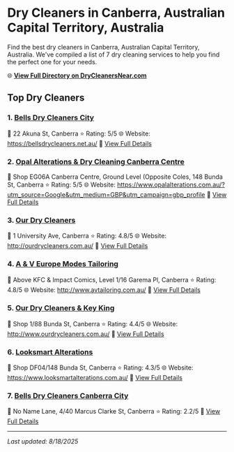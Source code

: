# Dry Cleaners in Canberra, Australian Capital Territory, Australia

Find the best dry cleaners in Canberra, Australian Capital Territory, Australia. We've compiled a list of 7 dry cleaning services to help you find the perfect one for your needs.

🌐 **[View Full Directory on DryCleanersNear.com](https://drycleanersnear.com/city/Australia/Australian%20Capital%20Territory/Canberra)**

## Top Dry Cleaners

### 1. [Bells Dry Cleaners City](https://drycleanersnear.com/dryCleaner/68a28939e025a3a8d28d393d/bells-dry-cleaners-city)
📍 22 Akuna St, Canberra
⭐ Rating: 5/5
🌐 Website: https://bellsdrycleaners.net.au/
🔗 [View Full Details](https://drycleanersnear.com/dryCleaner/68a28939e025a3a8d28d393d/bells-dry-cleaners-city)

### 2. [Opal Alterations & Dry Cleaning Canberra Centre](https://drycleanersnear.com/dryCleaner/68a2893ee025a3a8d28d39e0/opal-alterations-dry-cleaning-canberra-centre)
📍 Shop EG06A Canberra Centre, Ground Level (Opposite Coles, 148 Bunda St, Canberra
⭐ Rating: 5/5
🌐 Website: https://www.opalalterations.com.au/?utm_source=Google&utm_medium=GBP&utm_campaign=gbp_profile
🔗 [View Full Details](https://drycleanersnear.com/dryCleaner/68a2893ee025a3a8d28d39e0/opal-alterations-dry-cleaning-canberra-centre)

### 3. [Our Dry Cleaners](https://drycleanersnear.com/dryCleaner/68a2892fe025a3a8d28d37d2/our-dry-cleaners)
📍 1 University Ave, Canberra
⭐ Rating: 4.8/5
🌐 Website: http://ourdrycleaners.com.au/
🔗 [View Full Details](https://drycleanersnear.com/dryCleaner/68a2892fe025a3a8d28d37d2/our-dry-cleaners)

### 4. [A & V Europe Modes Tailoring](https://drycleanersnear.com/dryCleaner/68a2897ce025a3a8d28d3b79/a-v-europe-modes-tailoring)
📍 Above KFC & Impact Comics, Level 1/16 Garema Pl, Canberra
⭐ Rating: 4.8/5
🌐 Website: http://www.avtailoring.com.au/
🔗 [View Full Details](https://drycleanersnear.com/dryCleaner/68a2897ce025a3a8d28d3b79/a-v-europe-modes-tailoring)

### 5. [Our Dry Cleaners & Key King](https://drycleanersnear.com/dryCleaner/68a28933e025a3a8d28d3862/our-dry-cleaners-key-king)
📍 Shop 1/88 Bunda St, Canberra
⭐ Rating: 4.4/5
🌐 Website: http://www.ourdrycleaners.com.au/
🔗 [View Full Details](https://drycleanersnear.com/dryCleaner/68a28933e025a3a8d28d3862/our-dry-cleaners-key-king)

### 6. [Looksmart Alterations](https://drycleanersnear.com/dryCleaner/68a28963e025a3a8d28d3ae4/looksmart-alterations)
📍 Shop DF04/148 Bunda St, Canberra
⭐ Rating: 4.3/5
🌐 Website: https://www.looksmartalterations.com.au/
🔗 [View Full Details](https://drycleanersnear.com/dryCleaner/68a28963e025a3a8d28d3ae4/looksmart-alterations)

### 7. [Bells Dry Cleaners Canberra City](https://drycleanersnear.com/dryCleaner/68a2895ce025a3a8d28d3aa9/bells-dry-cleaners-canberra-city)
📍 No Name Lane, 4/40 Marcus Clarke St, Canberra
⭐ Rating: 2.2/5
🔗 [View Full Details](https://drycleanersnear.com/dryCleaner/68a2895ce025a3a8d28d3aa9/bells-dry-cleaners-canberra-city)


---

*Last updated: 8/18/2025*
